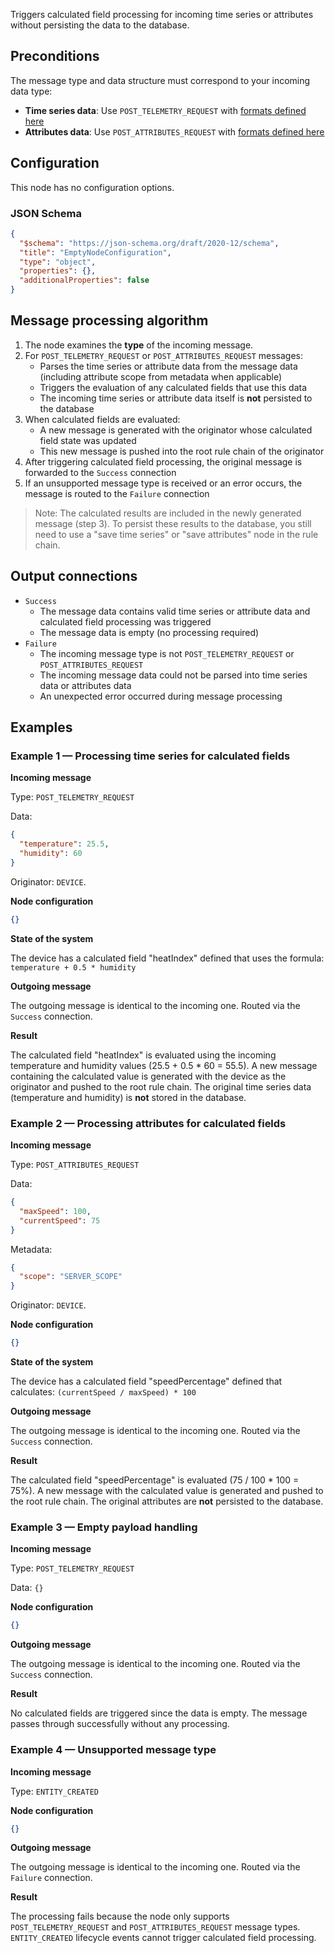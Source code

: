 Triggers calculated field processing for incoming time series or attributes without persisting the data to the database.

## Preconditions

The message type and data structure must correspond to your incoming data type:

- **Time series data**: Use `POST_TELEMETRY_REQUEST` with [formats defined here](/docs/user-guide/rule-engine-2-0/nodes/action/save-timeseries)
- **Attributes data**: Use `POST_ATTRIBUTES_REQUEST` with [formats defined here](/docs/user-guide/rule-engine-2-0/nodes/action/save-attributes)

## Configuration

This node has no configuration options.

### JSON Schema

```json
{
  "$schema": "https://json-schema.org/draft/2020-12/schema",
  "title": "EmptyNodeConfiguration",
  "type": "object",
  "properties": {},
  "additionalProperties": false
}
```

## Message processing algorithm

1. The node examines the **type** of the incoming message.
2. For `POST_TELEMETRY_REQUEST` or `POST_ATTRIBUTES_REQUEST` messages:
    - Parses the time series or attribute data from the message data (including attribute scope from metadata when applicable)
    - Triggers the evaluation of any calculated fields that use this data
    - The incoming time series or attribute data itself is **not** persisted to the database
3. When calculated fields are evaluated:
    - A new message is generated with the originator whose calculated field state was updated
    - This new message is pushed into the root rule chain of the originator
4. After triggering calculated field processing, the original message is forwarded to the `Success` connection
5. If an unsupported message type is received or an error occurs, the message is routed to the `Failure` connection

> Note: The calculated results are included in the newly generated message (step 3). To persist these results to the database, you still need to use a "save time series" or "save
> attributes" node in the rule chain.

## Output connections

- `Success`
    - The message data contains valid time series or attribute data and calculated field processing was triggered
    - The message data is empty (no processing required)
- `Failure`
    - The incoming message type is not `POST_TELEMETRY_REQUEST` or `POST_ATTRIBUTES_REQUEST`
    - The incoming message data could not be parsed into time series data or attributes data
    - An unexpected error occurred during message processing

## Examples

### Example 1 — Processing time series for calculated fields

**Incoming message**

Type: `POST_TELEMETRY_REQUEST`

Data:

```json
{
  "temperature": 25.5,
  "humidity": 60
}
```

Originator: `DEVICE`.

**Node configuration**

```json
{}
```

**State of the system**

The device has a calculated field "heatIndex" defined that uses the formula: `temperature + 0.5 * humidity`

**Outgoing message**

The outgoing message is identical to the incoming one. Routed via the `Success` connection.

**Result**

The calculated field "heatIndex" is evaluated using the incoming temperature and humidity values (25.5 + 0.5 * 60 = 55.5). A new message containing the calculated value is
generated with the device as the originator and pushed to the root rule chain. The original time series data (temperature and humidity) is **not** stored in the database.

### Example 2 — Processing attributes for calculated fields

**Incoming message**

Type: `POST_ATTRIBUTES_REQUEST`

Data:

```json
{
  "maxSpeed": 100,
  "currentSpeed": 75
}
```

Metadata:

```json
{
  "scope": "SERVER_SCOPE"
}
```

Originator: `DEVICE`.

**Node configuration**

```json
{}
```

**State of the system**

The device has a calculated field "speedPercentage" defined that calculates: `(currentSpeed / maxSpeed) * 100`

**Outgoing message**

The outgoing message is identical to the incoming one. Routed via the `Success` connection.

**Result**

The calculated field "speedPercentage" is evaluated (75 / 100 * 100 = 75%). A new message with the calculated value is generated and pushed to the root rule chain. The original
attributes are **not** persisted to the database.

### Example 3 — Empty payload handling

**Incoming message**

Type: `POST_TELEMETRY_REQUEST`

Data: `{}`

**Node configuration**

```json
{}
```

**Outgoing message**

The outgoing message is identical to the incoming one. Routed via the `Success` connection.

**Result**

No calculated fields are triggered since the data is empty. The message passes through successfully without any processing.

### Example 4 — Unsupported message type

**Incoming message**

Type: `ENTITY_CREATED`

**Node configuration**

```json
{}
```

**Outgoing message**

The outgoing message is identical to the incoming one. Routed via the `Failure` connection.

**Result**

The processing fails because the node only supports `POST_TELEMETRY_REQUEST` and `POST_ATTRIBUTES_REQUEST` message types. `ENTITY_CREATED` lifecycle events cannot trigger
calculated field processing.
